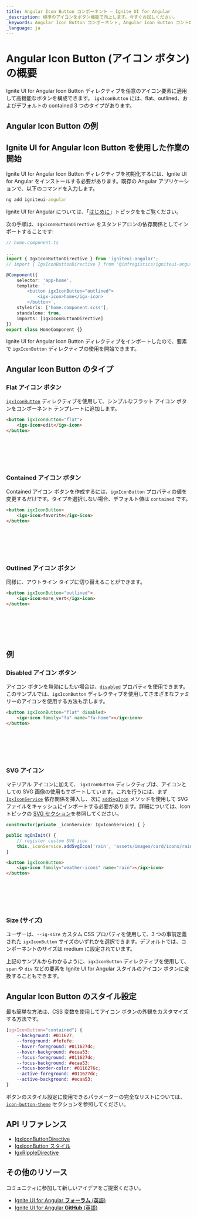 ```yaml
---
title: Angular Icon Button コンポーネント – Ignite UI for Angular
_description: 標準のアイコンをボタン機能で向上します。今すぐお試しください。
_keywords: Angular Icon Button コンポーネント, Angular Icon Button コントロール, Ignite UI for Angular, UI コントロール, Angular ウィジェット, web ウィジェット, UI ウィジェット, Angular, ネイティブ Angular コンポーネント スイート, ネイティブ Angular コントロール, Angular UI コンポーネント
_language: ja
---
```


# Angular Icon Button (アイコン ボタン) の概要

Ignite UI for Angular Icon Button ディレクティブを任意のアイコン要素に適用して高機能なボタンを構成できます。  `igxIconButton` には、flat、outlined、およびデフォルトの contained 3 つのタイプがあります。 

## Angular Icon Button の例

<code-view style="height: 70px"
           data-demos-base-url="{environment:demosBaseUrl}"
           iframe-src="{environment:demosBaseUrl}/data-entries/icon-button-overview" alt="Angular Icon Button の例">
</code-view>

<div class="divider--half"></div>

## Ignite UI for Angular Icon Button を使用した作業の開始

Ignite UI for Angular Icon Button ディレクティブを初期化するには、Ignite UI for Angular をインストールする必要があります。既存の Angular アプリケーションで、以下のコマンドを入力します。

```cmd
ng add igniteui-angular
```

Ignite UI for Angular については、「[はじめに](general/getting-started.md)」トピックををご覧ください。

次の手順は、`IgxIconButtonDirective` をスタンドアロンの依存関係としてインポートすることです:

```typescript
// home.component.ts

...
import { IgxIconButtonDirective } from 'igniteui-angular';
// import { IgxIconButtonDirective } from '@infragistics/igniteui-angular'; for licensed package

@Component({
    selector: 'app-home',
    template: `
        <button igxIconButton="outlined">
            <igx-icon>home</igx-icon>
        </button>`,
    styleUrls: ['home.component.scss'],
    standalone: true,
    imports: [IgxIconButtonDirective]
})
export class HomeComponent {}
```

Ignite UI for Angular Icon Button ディレクティブをインポートしたので、要素で `igxIconButton` ディレクティブの使用を開始できます。

## Angular Icon Button のタイプ

### Flat アイコン ボタン

[`igxIconButton`]({environment:angularApiUrl}/classes/igxiconbuttondirective.html) ディレクティブを使用して、シンプルなフラット アイコン ボタンをコンポーネント テンプレートに追加します。

```html
<button igxIconButton="flat">
    <igx-icon>edit</igx-icon>
</button>
```

<div class="sample-container loading" style="height: 70px">
    <iframe class="lazyload" seamless width="100%" height="100%" frameborder="0" data-src="{environment:demosBaseUrl}/data-entries/flat-icon-button"></iframe>
</div>

### Contained アイコン ボタン

Contained アイコン ボタンを作成するには、`igxIconButton` プロパティの値を変更するだけです。タイプを選択しない場合、デフォルト値は `contained` です。

```html
<button igxIconButton>
    <igx-icon>favorite</igx-icon>
</button>
```

<div class="sample-container loading" style="height: 70px">
    <iframe class="lazyload" seamless width="100%" height="100%" frameborder="0" data-src="{environment:demosBaseUrl}/data-entries/contained-icon-button">
</iframe></div>

### Outlined アイコン ボタン

同様に、アウトライン タイプに切り替えることができます。

```html
<button igxIconButton="outlined">
    <igx-icon>more_vert</igx-icon>
</button>
```

<div class="sample-container loading" style="height: 70px">
    <iframe class="lazyload" seamless width="100%" height="100%" frameborder="0" data-src="{environment:demosBaseUrl}/data-entries/outlined-icon-button">
</iframe></div>

## 例

### Disabled アイコン ボタン

アイコン ボタンを無効にしたい場合は、[`disabled`]({environment:angularApiUrl}/classes/igxiconbuttoncomponent.html#disabled) プロパティを使用できます。このサンプルでは、`igxIconButton` ディレクティブを使用してさまざまなファミリーのアイコンを使用する方法も示します。

```html
<button igxIconButton="flat" disabled>
    <igx-icon family="fa" name="fa-home"></igx-icon>
</button>
```

<div class="sample-container loading" style="height: 70px">
    <iframe class="lazyload" seamless width="100%" height="100%" frameborder="0" data-src="{environment:demosBaseUrl}/data-entries/disabled-icon-button">
</iframe></div>

### SVG アイコン

マテリアル アイコンに加えて、 `igxIconButton` ディレクティブは、アイコンとしての SVG 画像の使用もサポートしています。これを行うには、まず [`IgxIconService`]({environment:angularApiUrl}/classes/igxiconservice.html) 依存関係を挿入し、次に [`addSvgIcon`]({environment:angularApiUrl}/classes/igxiconservice.html#addSvgIcon) メソッドを使用して SVG ファイルをキャッシュにインポートする必要があります。詳細については、Icon トピックの [SVG セクション](icon.md#svg-アイコン)を参照してください。

```typescript
constructor(private _iconService: IgxIconService) { }

public ngOnInit() {
    // register custom SVG icon
    this._iconService.addSvgIcon('rain', 'assets/images/card/icons/rain.svg', 'weather-icons');
}
```

```html
<button igxIconButton>
    <igx-icon family="weather-icons" name="rain"></igx-icon>
</button>
```

<div class="sample-container loading" style="height: 70px">
    <iframe class="lazyload" seamless width="100%" height="100%" frameborder="0" data-src="{environment:demosBaseUrl}/data-entries/svg-icon-button">
</iframe></div>

### Size (サイズ) 

ユーザーは、`--ig-size` カスタム CSS プロパティを使用して、3 つの事前定義された `igxIconButton` サイズのいずれかを選択できます。デフォルトでは、コンポーネントのサイズは medium に設定されています。 

<code-view style="height: 70px"
           data-demos-base-url="{environment:demosBaseUrl}"
           iframe-src="{environment:demosBaseUrl}/data-entries/icon-button-size" alt="Angular Icon Button サイズの例">
</code-view>
<div class="divider--half"></div>


上記のサンプルからわかるように、`igxIconButton` ディレクティブを使用して、`span` や `div` などの要素を Ignite UI for Angular スタイルのアイコン ボタンに変換することもできます。 

## Angular Icon Button のスタイル設定

最も簡単な方法は、CSS 変数を使用してアイコン ボタンの外観をカスタマイズする方法です。

```scss
[igxIconButton="contained"] {
    --background: #011627;
    --foreground: #fefefe;
    --hover-foreground: #011627dc;
    --hover-background: #ecaa53;
    --focus-foreground: #011627dc;
    --focus-background: #ecaa53;
    --focus-border-color: #0116276c;
    --active-foreground: #011627dc;
    --active-background: #ecaa53;
}
```

ボタンのスタイル設定に使用できるパラメーターの完全なリストについては、[`icon-button-theme`]({environment:sassApiUrl}/index.html#function-icon-button-theme) セクションを参照してください。

<code-view style="height: 100px"
           no-theming
           data-demos-base-url="{environment:demosBaseUrl}"
           iframe-src="{environment:demosBaseUrl}/data-entries/icon-button-styling" >
</code-view>
<div class="divider--half"></div>

## API リファレンス
<div class="divider--half"></div>

* [IgxIconButtonDirective]({environment:angularApiUrl}/classes/igxiconbuttondirective.html)
* [IgxIconButton スタイル]({environment:sassApiUrl}/index.html#function-icon-button-theme)
* [IgxRippleDirective]({environment:angularApiUrl}/classes/igxrippledirective.html)

## その他のリソース
<div class="divider--half"></div>

コミュニティに参加して新しいアイデアをご提案ください。

* [Ignite UI for Angular **フォーラム** (英語)](https://www.infragistics.com/community/forums/f/ignite-ui-for-angular)
* [Ignite UI for Angular **GitHub** (英語)](https://github.com/IgniteUI/igniteui-angular)
